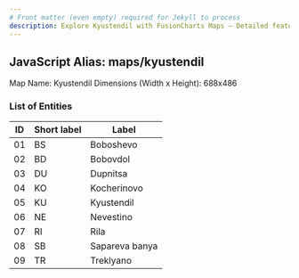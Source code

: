 ```yaml
---
# Front matter (even empty) required for Jekyll to process
description: Explore Kyustendil with FusionCharts Maps – Detailed features for seamless integration. Try now & enhance your data visualization today! 
---
```


## JavaScript Alias: maps/kyustendil

Map Name: Kyustendil
Dimensions (Width x Height): 688x486





### List of Entities

ID | Short label | Label
---|---|---|
01|BS|Boboshevo
02|BD|Bobovdol
03|DU|Dupnitsa
04|KO|Kocherinovo
05|KU|Kyustendil
06|NE|Nevestino
07|RI|Rila
08|SB|Sapareva banya
09|TR|Treklyano

